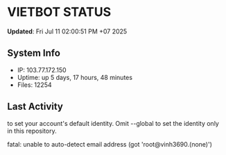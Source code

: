 # VIETBOT STATUS
**Updated**: Fri Jul 11 02:00:51 PM +07 2025

## System Info
- IP: 103.77.172.150
- Uptime: up 5 days, 17 hours, 48 minutes
- Files: 12254

## Last Activity

to set your account's default identity.
Omit --global to set the identity only in this repository.

fatal: unable to auto-detect email address (got 'root@vinh3690.(none)')
